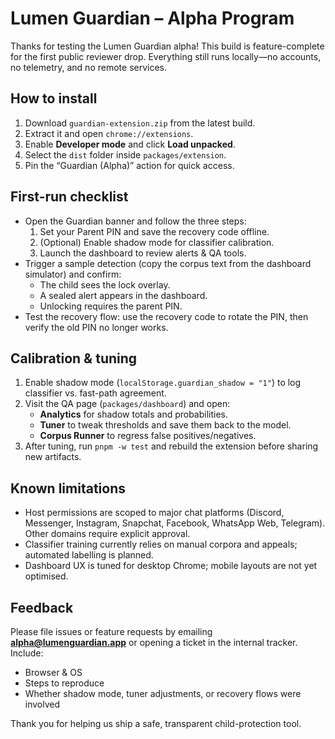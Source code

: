# Lumen Guardian – Alpha Program

Thanks for testing the Lumen Guardian alpha! This build is feature-complete for the first public reviewer drop. Everything still runs locally—no accounts, no telemetry, and no remote services.

## How to install

1. Download `guardian-extension.zip` from the latest build.
2. Extract it and open `chrome://extensions`.
3. Enable **Developer mode** and click **Load unpacked**.
4. Select the `dist` folder inside `packages/extension`.
5. Pin the “Guardian (Alpha)” action for quick access.

## First-run checklist

- Open the Guardian banner and follow the three steps:
  1. Set your Parent PIN and save the recovery code offline.
  2. (Optional) Enable shadow mode for classifier calibration.
  3. Launch the dashboard to review alerts & QA tools.
- Trigger a sample detection (copy the corpus text from the dashboard simulator) and confirm:
  - The child sees the lock overlay.
  - A sealed alert appears in the dashboard.
  - Unlocking requires the parent PIN.
- Test the recovery flow: use the recovery code to rotate the PIN, then verify the old PIN no longer works.

## Calibration & tuning

1. Enable shadow mode (`localStorage.guardian_shadow = "1"`) to log classifier vs. fast-path agreement.
2. Visit the QA page (`packages/dashboard`) and open:
   - **Analytics** for shadow totals and probabilities.
   - **Tuner** to tweak thresholds and save them back to the model.
   - **Corpus Runner** to regress false positives/negatives.
3. After tuning, run `pnpm -w test` and rebuild the extension before sharing new artifacts.

## Known limitations

- Host permissions are scoped to major chat platforms (Discord, Messenger, Instagram, Snapchat, Facebook, WhatsApp Web, Telegram). Other domains require explicit approval.
- Classifier training currently relies on manual corpora and appeals; automated labelling is planned.
- Dashboard UX is tuned for desktop Chrome; mobile layouts are not yet optimised.

## Feedback

Please file issues or feature requests by emailing **alpha@lumenguardian.app** or opening a ticket in the internal tracker. Include:

- Browser & OS
- Steps to reproduce
- Whether shadow mode, tuner adjustments, or recovery flows were involved

Thank you for helping us ship a safe, transparent child-protection tool.
